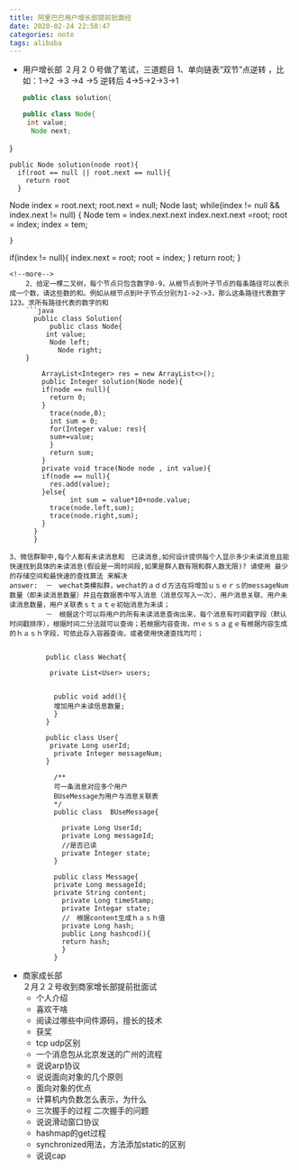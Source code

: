 ```yaml
---
title: 阿里巴巴用户增长部提前批面经
date: 2020-02-24 22:50:47
categories: note
tags: alibaba
---
```


- 用户增长部
２月２０号做了笔试，三道题目<!--more-->
    1、单向链表“双节”点逆转 ，比如：1->2 ->3 ->4 ->5    逆转后  4->5->2->3->1
    ```java
  public class solution{
  
    public class Node{
     int value;
      Node next;
}
    
    public Node solution(node root){
      if(root == null || root.next == null){
        return root
      }
Node  index = root.next;
      root.next = null;
      Node last;
      while(index != null && index.next != null) {
        Node tem = index.next.next
          index.next.next =root;
        root = index;
        index = tem;

    }
if(index != null){
  index.next = root;
  root = index;
}
      return root;
  }
  
```
<!--more-->
    2、给定一棵二叉树，每个节点只包含数字0-9，从根节点到叶子节点的每条路径可以表示成一个数，请这些数的和。例如从根节点到叶子节点分别为1->2->3，那么这条路径代表数字123。求所有路径代表的数字的和
    ```java
      public class Solution{
          public class Node{
         int value;
          Node left;
            Node right;
    }
        
        ArrayList<Integer> res = new ArrayList<>();
        public Integer solution(Node node){
        if(node == null){
          return 0;
        }
          trace(node,0);
          int sum = 0;
          for(Integer value: res){
          sum+=value;
          }
          return sum;
        }
        private void trace(Node node , int value){
        if(node == null){
          res.add(value);
        }else{
               int sum = value*10+node.value;
          trace(node.left,sum);
          trace(node.right,sum);
        }
      }
      }
```
    3、微信群聊中,每个人都有未读消息和　已读消息,如何设计提供每个人显示多少未读消息且能快速找到具体的未读消息(假设是一周时间段,如果是群人数有限和群人数无限)? 请使用 最少的存储空间和最快速的查找算法 来解决
    answer:  －　wechat类模拟群，wechat的ａｄｄ方法在将增加ｕｓｅｒｓ的messageNum数量（即未读消息数量）并且在数据表中写入消息（消息仅写入一次）、用户消息关联、用户未读消息数量，用户关联表ｓｔａｔｅ初始消息为未读；
             －　根据这个可以将用户的所有未读消息查询出来，每个消息有时间戳字段（默认时间戳排序），根据时间二分法就可以查询；若根据内容查询，ｍｅｓｓａｇｅ有根据内容生成的ｈａｓｈ字段，可依此存入容器查询，或者使用快速查找均可；
             
             
             public class Wechat{
             
              private List<User> users;
               
               
               public void add(){
               增加用户未读信息数量;
               }
             }
             
             public class User{
              private Long userId;
               private Integer messageNum;
             }
               
               /**
               可一条消息对应多个用户
               BUseMessage为用户与消息关联表
               */
               public class  BUseMessage{
               
                 private Long UserId;
                 private Long messageId;
                 //是否已读
                 private Integer state;
               }
               
               public class Message{
               private Long messageId;
               private String content;
                 private Long timeStamp;
                 private Integar state;
                 //　根据content生成ｈａｓｈ值
                 private Long hash;
                 public Long hashcod(){
                 return hash;
                 }
               }
- 商家成长部   
２月２２号收到商家增长部提前批面试
    - 个人介绍
    - 喜欢干啥
    - 阅读过哪些中间件源码，擅长的技术
    - 获奖
    - tcp udp区别
    - 一个消息包从北京发送的广州的流程
    - 说说arp协议
    - 说说面向对象的几个原则
    - 面向对象的优点
    - 计算机内负数怎么表示，为什么
    - 三次握手的过程 二次握手的问题
    - 说说滑动窗口协议
    - hashmap的get过程
    - synchronized用法，方法添加static的区别
    - 说说cap    